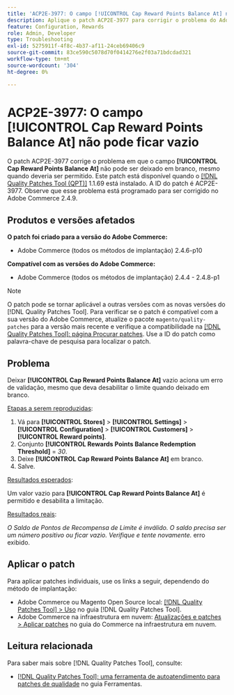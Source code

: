 ```yaml
---
title: 'ACP2E-3977: O campo [!UICONTROL Cap Reward Points Balance At] não pode ficar vazio'
description: Aplique o patch ACP2E-3977 para corrigir o problema do Adobe Commerce em que o campo **[!UICONTROL Cap Reward Points Balance At]** não podia ficar vazio quando o campo **[!UICONTROL Rewards Points Balance Redemption Threshold]** era definido, causando um erro de validação.
feature: Configuration, Rewards
role: Admin, Developer
type: Troubleshooting
exl-id: 5275911f-4f8c-4b37-af11-24ceb69406c9
source-git-commit: 83ce590c5078d70f0414276e2f03a71bdcdad321
workflow-type: tm+mt
source-wordcount: '304'
ht-degree: 0%

---
```


# ACP2E-3977: O campo **[!UICONTROL Cap Reward Points Balance At]** não pode ficar vazio

O patch ACP2E-3977 corrige o problema em que o campo **[!UICONTROL Cap Reward Points Balance At]** não pode ser deixado em branco, mesmo quando deveria ser permitido. Este patch está disponível quando o [[!DNL Quality Patches Tool (QPT)]](/help/tools/quality-patches-tool/quality-patches-tool-to-self-serve-quality-patches.md) 1.1.69 está instalado. A ID do patch é ACP2E-3977. Observe que esse problema está programado para ser corrigido no Adobe Commerce 2.4.9.

## Produtos e versões afetados

**O patch foi criado para a versão do Adobe Commerce:**

* Adobe Commerce (todos os métodos de implantação) 2.4.6-p10

**Compatível com as versões do Adobe Commerce:**

* Adobe Commerce (todos os métodos de implantação) 2.4.4 - 2.4.8-p1

>[!NOTE]
>
>O patch pode se tornar aplicável a outras versões com as novas versões do [!DNL Quality Patches Tool]. Para verificar se o patch é compatível com a sua versão do Adobe Commerce, atualize o pacote `magento/quality-patches` para a versão mais recente e verifique a compatibilidade na [[!DNL Quality Patches Tool]: página Procurar patches](https://experienceleague.adobe.com/tools/commerce-quality-patches/index.html?lang=pt-BR). Use a ID do patch como palavra-chave de pesquisa para localizar o patch.

## Problema

Deixar **[!UICONTROL Cap Reward Points Balance At]** vazio aciona um erro de validação, mesmo que deva desabilitar o limite quando deixado em branco.

<u>Etapas a serem reproduzidas</u>:

1. Vá para **[!UICONTROL Stores]** > **[!UICONTROL Settings]** > **[!UICONTROL Configuration]** > **[!UICONTROL Customers]** > **[!UICONTROL Reward points]**.
1. Conjunto **[!UICONTROL Rewards Points Balance Redemption Threshold]** = *30*.
1. Deixe **[!UICONTROL Cap Reward Points Balance At]** em branco.
1. Salve.

<u>Resultados esperados</u>:

Um valor vazio para **[!UICONTROL Cap Reward Points Balance At]** é permitido e desabilita a limitação.

<u>Resultados reais</u>:

*O Saldo de Pontos de Recompensa de Limite é inválido. O saldo precisa ser um número positivo ou ficar vazio. Verifique e tente novamente.* erro exibido.

## Aplicar o patch

Para aplicar patches individuais, use os links a seguir, dependendo do método de implantação:

* Adobe Commerce ou Magento Open Source local: [[!DNL Quality Patches Tool] > Uso](/help/tools/quality-patches-tool/usage.md) no guia [!DNL Quality Patches Tool].
* Adobe Commerce na infraestrutura em nuvem: [Atualizações e patches > Aplicar patches](https://experienceleague.adobe.com/docs/commerce-cloud-service/user-guide/develop/upgrade/apply-patches.html?lang=pt-BR) no guia do Commerce na infraestrutura em nuvem.

## Leitura relacionada

Para saber mais sobre [!DNL Quality Patches Tool], consulte:

* [[!DNL Quality Patches Tool]: uma ferramenta de autoatendimento para patches de qualidade](/help/tools/quality-patches-tool/quality-patches-tool-to-self-serve-quality-patches.md) no guia Ferramentas.

